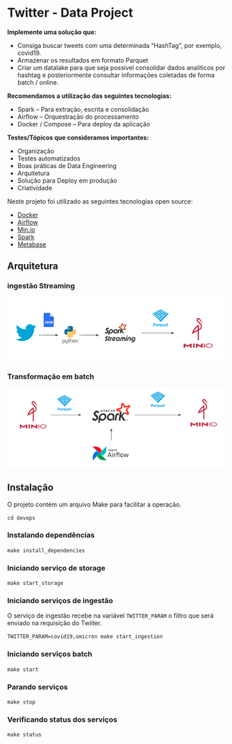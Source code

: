 # Twitter - Data Project 

**Implemente uma solução que:**

- Consiga buscar tweets com uma determinada “HashTag”, por exemplo, covid19.
- Armazenar os resultados em formato Parquet
- Criar um datalake para que seja possível consolidar dados analíticos por hashtag e posteriormente consultar informações coletadas de forma batch / online.

**Recomendamos a utilização das seguintes tecnologias:**

- Spark – Para extração, escrita e consolidação
- Airflow – Orquestração do processamento
- Docker / Compose – Para deploy da aplicação

**Testes/Tópicos que consideramos importantes:**

- Organização
- Testes automatizados
- Boas práticas de Data Engineering
- Arquitetura
- Solução para Deploy em produção
- Criatividade

Neste projeto foi utilizado as seguintes tecnologias open source:
- [Docker](https://www.docker.com)
- [Airflow](https://airflow.apache.org) 
- [Min.io](https://min.io) 
- [Spark](https://spark.apache.org) 
- [Metabase](https://www.metabase.com)

## Arquitetura

### ingestão Streaming
![Arquitetura](docs/ingestao.png)

### Transformação em batch
![Arquitetura](docs/transformacao.png)

 

## Instalação
O projeto contém um arquivo Make para facilitar a operação.
```
cd devops
```

### Instalando dependências
```
make install_dependencies 
``` 
 
### Iniciando serviço de storage
```
make start_storage
``` 

### Iniciando serviços de ingestão
O serviço de ingestão recebe na variável `TWITTER_PARAM` o filtro que será enviado na requisição do Twiiter.
```
TWITTER_PARAM=covid19,omicron make start_ingestion 
``` 
 
### Iniciando serviços batch
```
make start 
``` 

### Parando serviços
```
make stop 
```
### Verificando status dos serviços
```
make status 
```

 